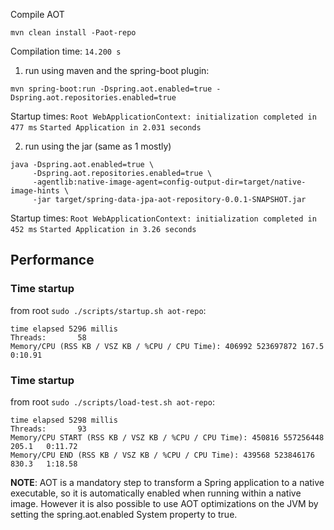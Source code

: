 Compile AOT

```shell
mvn clean install -Paot-repo
```

Compilation time: `14.200 s`

1) run using maven and the spring-boot plugin:

```shell
mvn spring-boot:run -Dspring.aot.enabled=true -Dspring.aot.repositories.enabled=true
```

Startup times:
`Root WebApplicationContext: initialization completed in 477 ms`
`Started Application in 2.031 seconds`

2) run using the jar (same as 1 mostly)

```shell
java -Dspring.aot.enabled=true \
     -Dspring.aot.repositories.enabled=true \
     -agentlib:native-image-agent=config-output-dir=target/native-image-hints \
     -jar target/spring-data-jpa-aot-repository-0.0.1-SNAPSHOT.jar
```

Startup times:
`Root WebApplicationContext: initialization completed in 452 ms`
`Started Application in 3.26 seconds`

## Performance

### Time startup
from root `sudo ./scripts/startup.sh aot-repo`:
```shell
time elapsed 5296 millis
Threads:       58
Memory/CPU (RSS KB / VSZ KB / %CPU / CPU Time): 406992 523697872 167.5   0:10.91
```

### Time startup
from root `sudo ./scripts/load-test.sh aot-repo`:
```shell
time elapsed 5298 millis
Threads:       93
Memory/CPU START (RSS KB / VSZ KB / %CPU / CPU Time): 450816 557256448 205.1   0:11.72
Memory/CPU END (RSS KB / VSZ KB / %CPU / CPU Time): 439568 523846176 830.3   1:18.58
```

**NOTE**:
AOT is a mandatory step to transform a Spring application to a native executable, so it is automatically enabled when running within a native image. However it is also possible to use AOT optimizations on the JVM by setting the spring.aot.enabled System
property to true.
